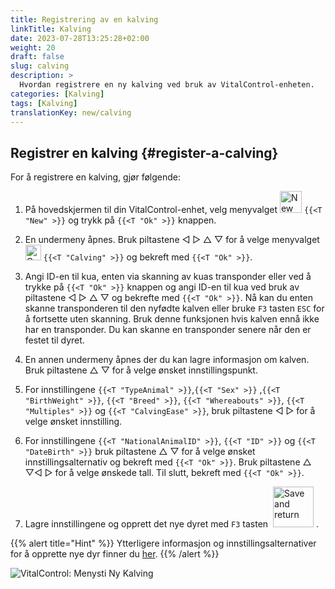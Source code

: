 ```yaml
---
title: Registrering av en kalving
linkTitle: Kalving
date: 2023-07-28T13:25:28+02:00
weight: 20
draft: false
slug: calving
description: >
  Hvordan registrere en ny kalving ved bruk av VitalControl-enheten.
categories: [Kalving]
tags: [Kalving]
translationKey: new/calving
---
```

## Registrer en kalving {#register-a-calving}

For å registrere en kalving, gjør følgende:

1. På hovedskjermen til din VitalControl-enhet, velg menyvalget <img src="/icons/main/new-animal.svg" width="35" align="bottom" alt="New animal" /> `{{<T "New" >}}` og trykk på `{{<T "Ok" >}}` knappen.

2. En undermeny åpnes. Bruk piltastene ◁ ▷ △ ▽ for å velge menyvalget <img src="/icons/actions/calving.svg" width="25" align="bottom" alt="Calving" /> `{{<T "Calving" >}}` og bekreft med `{{<T "Ok" >}}`.

3. Angi ID-en til kua, enten via skanning av kuas transponder eller ved å trykke på `{{<T "Ok" >}}` knappen og angi ID-en til kua ved bruk av piltastene ◁ ▷ △ ▽ og bekrefte med `{{<T "Ok" >}}`. Nå kan du enten skanne transponderen til den nyfødte kalven eller bruke `F3` tasten `ESC` for å fortsette uten skanning. Bruk denne funksjonen hvis kalven ennå ikke har en transponder. Du kan skanne en transponder senere når den er festet til dyret.

4. En annen undermeny åpnes der du kan lagre informasjon om kalven. Bruk piltastene △ ▽ for å velge ønsket innstillingspunkt.

5. For innstillingene `{{<T "TypeAnimal" >}}`,`{{<T "Sex" >}}` ,`{{<T "BirthWeight" >}}`, `{{<T "Breed" >}}`, `{{<T "Whereabouts" >}}`, `{{<T "Multiples" >}}` og `{{<T "CalvingEase" >}}`, bruk piltastene ◁ ▷ for å velge ønsket innstilling.

6. For innstillingene `{{<T "NationalAnimalID" >}}`, `{{<T "ID" >}}` og `{{<T "DateBirth" >}}` bruk piltastene △ ▽ for å velge ønsket innstillingsalternativ og bekreft med `{{<T "Ok" >}}`. Bruk piltastene △ ▽◁ ▷ for å velge ønskede tall. Til slutt, bekreft med `{{<T "Ok" >}}`.

7. Lagre innstillingene og opprett det nye dyret med `F3` tasten &nbsp;<img src="/icons/footer/save_exit.svg" width="65" align="bottom" alt="Save and return" />&nbsp;.


{{% alert title="Hint" %}}
Ytterligere informasjon og innstillingsalternativer for å opprette nye dyr finner du [her](../../settings/animal-registration/).
{{% /alert %}}

   ![VitalControl: Menysti Ny Kalving](../images/calving.png "Registrer en kalving")
